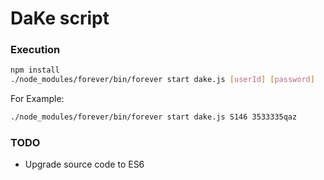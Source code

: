 DaKe script
===

### Execution

```sh
npm install
./node_modules/forever/bin/forever start dake.js [userId] [password]
```

For Example:
```sh
./node_modules/forever/bin/forever start dake.js S146 3533335qaz
```

### TODO

* Upgrade source code to ES6
